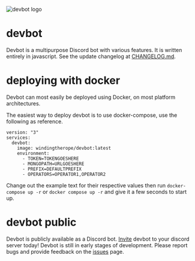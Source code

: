 ![devbot logo](https://user-images.githubusercontent.com/17016045/117669802-4b723d00-b175-11eb-9661-a6eb2f4e6e7d.png)
# devbot 
Devbot is a multipurpose Discord bot with various features. It is written entirely in javascript. See the update changelog at [CHANGELOG.md](https://github.com/alacriware/devbot/blob/canary/CHANGELOG.md).

# deploying with docker
Devbot can most easily be deployed using Docker, on most platform architectures.

The easiest way to deploy devbot is to use docker-compose, use the following as reference.
```
version: "3"
services:
  devbot:
    image: windingtherope/devbot:latest
    environment: 
      - TOKEN=TOKENGOESHERE
      - MONGOPATH=URLGOESHERE
      - PREFIX=DEFAULTPREFIX
      - OPERATORS=OPERATOR1,OPERATOR2
```

Change out the example text for their respective values then run `docker-compose up -r` or `docker compose up -r` and give it a few seconds to start up.


# devbot public
Devbot is publicly available as a Discord bot. [Invite](https://discord.com/api/oauth2/authorize?client_id=732280990323441704&permissions=8&scope=bot) devbot to your discord server today!
Devbot is still in early stages of development. Please report bugs and provide feedback on the [issues](https://github.com/windingtheropes/devbot/issues) page.

